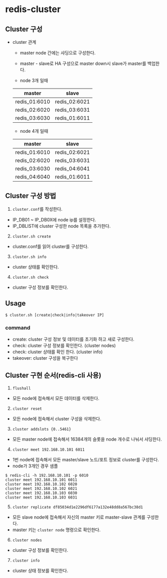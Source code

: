 # redis-cluster

## Cluster 구성

- cluster 관계
  - master node 간에는 샤딩으로 구성한다.
  - master - slave로 HA 구성으로 master down시 slave가 master를 백업한다.

  - node 3개 일때
 
  | master        | slave         |
  |---------------|---------------| 
  | redis_01:6010 | redis_02:6021 |
  | redis_02:6020 | redis_03:6031 |
  | redis_03:6030 | redis_01:6011 |

  - node 4개 일때
 
  | master        | slave         |
  |---------------|---------------| 
  | redis_01:6010 | redis_02:6021 |
  | redis_02:6020 | redis_03:6031 |
  | redis_03:6030 | redis_04:6041 |
  | redis_04:6040 | redis_01:6011 |

## Cluster 구성 방법

1. `cluster.conf`를 작성한다.
  - IP_DB01 ~ IP_DB0X에 node ip를 설정한다.
  - IP_DBLIST에 cluster 구성한 node 목록을 추가한다.

2. `cluster.sh create`
  - cluster.conf를 읽어 cluster를 구성한다.

3. `cluster.sh info`
  - cluster 상태를 확인한다.

4. `cluster.sh check`
  - cluster 구성 정보를 확인한다.

## Usage

```
$ cluster.sh [create|check|info|takeover IP]
```

### command

- create: cluster 구성 정보 및 데이터를 초기화 하고 새로 구성한다.
- check: cluster 구성 정보를 확인한다. (cluster nodes)
- check: cluster 상태를 확인 한다. (cluster info)
- takeover: cluster 구성을 복구한다

## Cluster 구현 순서(redis-cli 사용)

1. `flushall`
  - 모든 node에 접속해서 모든 데이터를 삭제한다.
2. `cluster reset`
  - 모든 node에 접속해서 cluster 구성을 삭제한다.
3. `cluster addslots {0..5461}`
  - 모든 master node에 접속해서 16384개의 슬롯을 node 개수로 나눠서 샤딩한다.
4. `cluster meet 192.168.10.101 6011`
  - 1번 node에 접속해서 모든 master/slave 노드/포트 정보로 cluster를 구성한다. 
  - node가 3개인 경우 샘플 

  ```
  $ redis-cli -h 192.168.10.101 -p 6010
  cluster meet 192.168.10.101 6011
  cluster meet 192.168.10.102 6020
  cluster meet 192.168.10.102 6021
  cluster meet 192.168.10.103 6030
  cluster meet 192.168.10.103 6031 
  ```

5. `cluster replicate df85034d1e2296df6177a132e48dd8a567bc38d1`
  - 모든 slave node에 접속해서 자신의 master 키로 master-slave 관계를 구성한다.
  - master 키는 `cluster node` 명령으로 확인한다.

6. `cluster nodes`
  - cluster 구성 정보를 확인한다.

7. `cluster info`
  - cluster 상태 정보를 확인한다.

